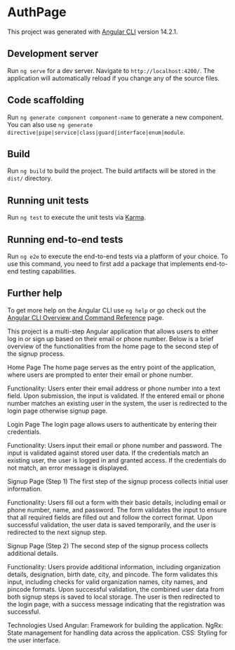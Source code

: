 # AuthPage

This project was generated with [Angular CLI](https://github.com/angular/angular-cli) version 14.2.1.

## Development server

Run `ng serve` for a dev server. Navigate to `http://localhost:4200/`. The application will automatically reload if you change any of the source files.

## Code scaffolding

Run `ng generate component component-name` to generate a new component. You can also use `ng generate directive|pipe|service|class|guard|interface|enum|module`.

## Build

Run `ng build` to build the project. The build artifacts will be stored in the `dist/` directory.

## Running unit tests

Run `ng test` to execute the unit tests via [Karma](https://karma-runner.github.io).

## Running end-to-end tests

Run `ng e2e` to execute the end-to-end tests via a platform of your choice. To use this command, you need to first add a package that implements end-to-end testing capabilities.

## Further help

To get more help on the Angular CLI use `ng help` or go check out the [Angular CLI Overview and Command Reference](https://angular.io/cli) page.


This project is a multi-step Angular application that allows users to either log in or sign up based on their email or phone number. Below is a brief overview of the functionalities from the home page to the second step of the signup process.

Home Page
The home page serves as the entry point of the application, where users are prompted to enter their email or phone number.

Functionality:
Users enter their email address or phone number into a text field.
Upon submission, the input is validated.
If the entered email or phone number matches an existing user in the system, the user is redirected to the login page otherwise signup page.

Login Page
The login page allows users to authenticate by entering their credentials.

Functionality:
Users input their email or phone number and password.
The input is validated against stored user data.
If the credentials match an existing user, the user is logged in and granted access.
If the credentials do not match, an error message is displayed.

Signup Page (Step 1)
The first step of the signup process collects initial user information.

Functionality:
Users fill out a form with their basic details, including email or phone number, name, and password.
The form validates the input to ensure that all required fields are filled out and follow the correct format.
Upon successful validation, the user data is saved temporarily, and the user is redirected to the next signup step.

Signup Page (Step 2)
The second step of the signup process collects additional details.

Functionality:
Users provide additional information, including organization details, designation, birth date, city, and pincode.
The form validates this input, including checks for valid organization names, city names, and pincode formats.
Upon successful validation, the combined user data from both signup steps is saved to local storage.
The user is then redirected to the login page, with a success message indicating that the registration was successful.

Technologies Used
Angular: Framework for building the application.
NgRx: State management for handling data across the application.
CSS: Styling for the user interface.